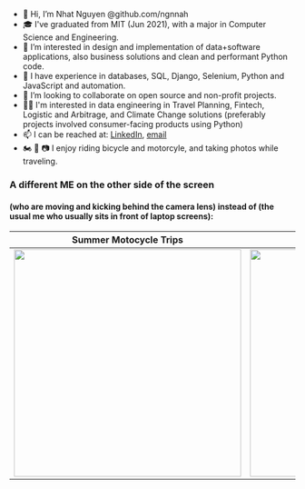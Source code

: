 - 👋 Hi, I’m Nhat Nguyen @github.com/ngnnah
- 🎓 I've graduated from MIT (Jun 2021), with a major in Computer Science and Engineering. 
- 👀 I’m interested in design and implementation of data+software applications, also business solutions and clean and performant Python code.
- 🌱 I have experience in databases, SQL, Django, Selenium, Python and JavaScript and automation.
- 💞️ I’m looking to collaborate on open source and non-profit projects. 
- 👨‍💻 I'm interested in data engineering in Travel Planning, Fintech, Logistic and Arbitrage, and Climate Change solutions (preferably projects involved consumer-facing products using Python)
- 📫 I can be reached at: [LinkedIn](https://www.linkedin.com/in/ngnnah/), [email](ngnnah@gmail.com)
- 🏍️ 🚴 📷  I enjoy riding bicycle and motorcyle, and taking photos while traveling.

### A different ME on the other side of the screen 
#### (who are moving and kicking behind the camera lens) instead of (the usual me who usually sits in front of laptop screens):


Summer Motocycle Trips            |  Random Jumps
:-------------------------:|:-------------------------:
<img src="https://user-images.githubusercontent.com/58123635/121838824-b3510180-cca6-11eb-9826-74fed23f028a.JPG" height="400">  |  <img src="https://user-images.githubusercontent.com/58123635/121838907-ec897180-cca6-11eb-9a11-967c7311d2ea.jpg" height="400">


<!---
ngnnah/ngnnah is a ✨ special ✨ repository because its `README.md` (this file) appears on your GitHub profile.
You can click the Preview link to take a look at your changes.
--->

